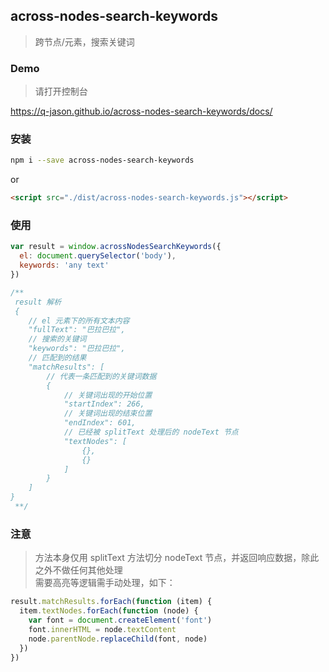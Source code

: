 ## across-nodes-search-keywords
> 跨节点/元素，搜索关键词


### Demo
> 请打开控制台

https://q-jason.github.io/across-nodes-search-keywords/docs/

### 安装
```bash
npm i --save across-nodes-search-keywords
```

or

```html
<script src="./dist/across-nodes-search-keywords.js"></script>
```

### 使用
```js
var result = window.acrossNodesSearchKeywords({
  el: document.querySelector('body'),
  keywords: 'any text'
})

/**
 result 解析
 {
    // el 元素下的所有文本内容
    "fullText": "巴拉巴拉",
    // 搜索的关键词
    "keywords": "巴拉巴拉",
    // 匹配到的结果
    "matchResults": [
        // 代表一条匹配到的关键词数据
        {
            // 关键词出现的开始位置
            "startIndex": 266,
            // 关键词出现的结束位置
            "endIndex": 601,
            // 已经被 splitText 处理后的 nodeText 节点
            "textNodes": [
                {},
                {}
            ]
        }
    ]
}
 **/
```

### 注意
> 方法本身仅用 splitText 方法切分 nodeText 节点，并返回响应数据，除此之外不做任何其他处理 <br/>
> 需要高亮等逻辑需手动处理，如下：
```javascript
result.matchResults.forEach(function (item) {
  item.textNodes.forEach(function (node) {
    var font = document.createElement('font')
    font.innerHTML = node.textContent
    node.parentNode.replaceChild(font, node)
  })
})
```
